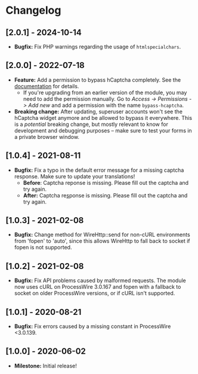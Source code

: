 # Changelog

## [2.0.1] - 2024-10-14

- **Bugfix:** Fix PHP warnings regarding the usage of `htmlspecialchars`.

## [2.0.0] - 2022-07-18

- **Feature:** Add a permission to bypass hCaptcha completely. See the [documentation](README.md#permissions) for details.
    - If you're upgrading from an earlier version of the module, you may need to add the permission manually. Go to _Access -> Permissions -> Add new_ and add a permission with the name `bypass-hcaptcha`.
- **Breaking change:** After updating, superuser accounts won't see the hCaptcha widget anymore and be allowed to bypass it everywhere. This is a _potential_ breaking change, but mostly relevant to know for development and debugging purposes – make sure to test your forms in a private browser window.

## [1.0.4] - 2021-08-11

- **Bugfix:** Fix a typo in the default error message for a missing captcha response. Make sure to update your translations!
    - **Before**: Captcha reponse is missing. Please fill out the captcha and try again.
    - **After:** Captcha re<ins>s</ins>ponse is missing. Please fill out the captcha and try again.

## [1.0.3] - 2021-02-08

- **Bugfix:** Change method for WireHttp::send for non-cURL environments from 'fopen' to 'auto', since this allows WireHttp to fall back to socket if fopen is not supported.

## [1.0.2] - 2021-02-08

- **Bugfix:** Fix API problems caused by malformed requests. The module now uses cURL on ProcessWire 3.0.167 and fopen with a fallback to socket on older ProcessWire versions, or if cURL isn't supported.

## [1.0.1] - 2020-08-21

- **Bugfix:** Fix errors caused by a missing constant in ProcessWire <3.0.139.

## [1.0.0] - 2020-06-02

- **Milestone:** Initial release!
